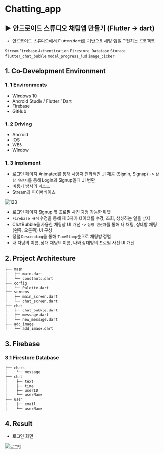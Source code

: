 # Chatting_app
## ▶ 안드로이드 스튜디오 채팅앱 만들기 (Flutter -> dart)
 
 - 안드로이드 스튜디오에서 Flutter(dart)를 기반으로 채팅 앱을 구현하는 프로젝트

`Stream` `Firebase` `Authentication` `Firestore Database` `Storage` `flutter_chat_bubble` `modal_progress_hud` `image_picker`

## 1. Co-Development Environment   
### 1. 1 Environments
- Windows 10
- Android Studio / Flutter / Dart
- Firebase
- GitHub

### 1. 2 Driving
- Android
- IOS
- WEB
- Window

### 1. 3 Implement
- 로그인 페이지 Animated를 통해 사용자 친화적인 UI 제공 (Signin, Signup) -> `삼항 연산자`를 통해 Login과 Signup일때 UI 변환
- 비동기 방식의 메소드
- Stream과 파이어베이스

![123](https://github.com/shyang12/chatting_app/assets/85710913/92ac2e2e-3dcd-4515-80b8-587f21ece0fb)

- 로그인 페이지 Signup 옆 프로필 사진 지정 가능한 위젯
- `Firebase 규칙` 수정을 통해 제 3자가 데이터를 수정, 조회, 생성하는 일을 방지
- ChatBubble을 사용한 채팅창 UI 개선 -> `삼항 연산자`를 통해 내 채팅, 상대방 채팅 (왼쪽, 오른쪽) UI 구성
- 정렬 `Descending`을 통해 `TimeStamp`순으로 채팅방 정렬
- 내 채팅의 이름, 상대 채팅의 이름, 나와 상대방의 프로필 사진 UI 개선
  
## 2. Project Architecture   
```bash
├── main
│   ├── main.dart
│   └── constants.dart
├── config
│   └── Palette.dart
├── screens
│   ├── main_screen.dart
│   └── chat_screen.dart
├── chat
│   ├── chat_bubble.dart
│   ├── message.dart
│   └── new_message.dart
├── add_image
│   └── add_image.dart
```

## 3. Firebase   
### 3.1 Firestore Database
```bash
├── chats
│    └── message
├── chat
│    ├── text
│    ├── time
│    ├── userID
│    └── userName
├── user
│    ├── email
│    └── userName
```

## 4. Result
- 로그인 화면

![로그인](https://github.com/shyang12/chatting_app/assets/85710913/9fcafca8-9c02-41ac-8a97-d9c353431048)
